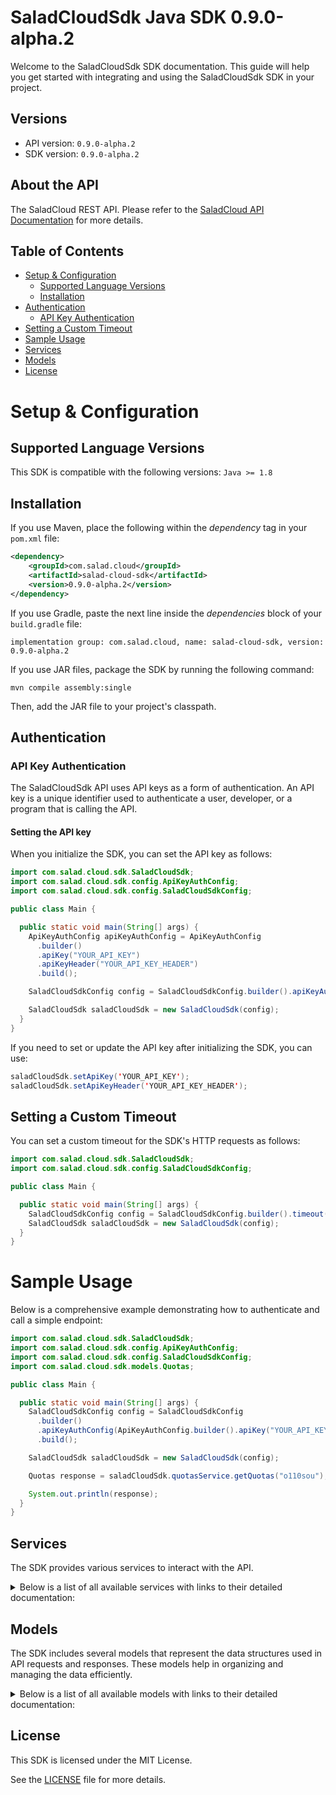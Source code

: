 # SaladCloudSdk Java SDK 0.9.0-alpha.2

Welcome to the SaladCloudSdk SDK documentation. This guide will help you get started with integrating and using the SaladCloudSdk SDK in your project.

## Versions

- API version: `0.9.0-alpha.2`
- SDK version: `0.9.0-alpha.2`

## About the API

The SaladCloud REST API. Please refer to the [SaladCloud API Documentation](https://docs.salad.com/api-reference) for more details.

## Table of Contents

- [Setup & Configuration](#setup--configuration)
  - [Supported Language Versions](#supported-language-versions)
  - [Installation](#installation)
- [Authentication](#authentication)
  - [API Key Authentication](#api-key-authentication)
- [Setting a Custom Timeout](#setting-a-custom-timeout)
- [Sample Usage](#sample-usage)
- [Services](#services)
- [Models](#models)
- [License](#license)

# Setup & Configuration

## Supported Language Versions

This SDK is compatible with the following versions: `Java >= 1.8`

## Installation

If you use Maven, place the following within the _dependency_ tag in your `pom.xml` file:

```XML
<dependency>
    <groupId>com.salad.cloud</groupId>
    <artifactId>salad-cloud-sdk</artifactId>
    <version>0.9.0-alpha.2</version>
</dependency>
```

If you use Gradle, paste the next line inside the _dependencies_ block of your `build.gradle` file:

```Gradle
implementation group: com.salad.cloud, name: salad-cloud-sdk, version: 0.9.0-alpha.2
```

If you use JAR files, package the SDK by running the following command:

```shell
mvn compile assembly:single
```

Then, add the JAR file to your project's classpath.

## Authentication

### API Key Authentication

The SaladCloudSdk API uses API keys as a form of authentication. An API key is a unique identifier used to authenticate a user, developer, or a program that is calling the API.

#### Setting the API key

When you initialize the SDK, you can set the API key as follows:

```java
import com.salad.cloud.sdk.SaladCloudSdk;
import com.salad.cloud.sdk.config.ApiKeyAuthConfig;
import com.salad.cloud.sdk.config.SaladCloudSdkConfig;

public class Main {

  public static void main(String[] args) {
    ApiKeyAuthConfig apiKeyAuthConfig = ApiKeyAuthConfig
      .builder()
      .apiKey("YOUR_API_KEY")
      .apiKeyHeader("YOUR_API_KEY_HEADER")
      .build();

    SaladCloudSdkConfig config = SaladCloudSdkConfig.builder().apiKeyAuthConfig(apiKeyAuthConfig).build();

    SaladCloudSdk saladCloudSdk = new SaladCloudSdk(config);
  }
}

```

If you need to set or update the API key after initializing the SDK, you can use:

```java
saladCloudSdk.setApiKey('YOUR_API_KEY');
saladCloudSdk.setApiKeyHeader('YOUR_API_KEY_HEADER');
```

## Setting a Custom Timeout

You can set a custom timeout for the SDK's HTTP requests as follows:

```java
import com.salad.cloud.sdk.SaladCloudSdk;
import com.salad.cloud.sdk.config.SaladCloudSdkConfig;

public class Main {

  public static void main(String[] args) {
    SaladCloudSdkConfig config = SaladCloudSdkConfig.builder().timeout(10000).build();
    SaladCloudSdk saladCloudSdk = new SaladCloudSdk(config);
  }
}

```

# Sample Usage

Below is a comprehensive example demonstrating how to authenticate and call a simple endpoint:

```java
import com.salad.cloud.sdk.SaladCloudSdk;
import com.salad.cloud.sdk.config.ApiKeyAuthConfig;
import com.salad.cloud.sdk.config.SaladCloudSdkConfig;
import com.salad.cloud.sdk.models.Quotas;

public class Main {

  public static void main(String[] args) {
    SaladCloudSdkConfig config = SaladCloudSdkConfig
      .builder()
      .apiKeyAuthConfig(ApiKeyAuthConfig.builder().apiKey("YOUR_API_KEY").build())
      .build();

    SaladCloudSdk saladCloudSdk = new SaladCloudSdk(config);

    Quotas response = saladCloudSdk.quotasService.getQuotas("o110sou");

    System.out.println(response);
  }
}

```

## Services

The SDK provides various services to interact with the API.

<details> 
<summary>Below is a list of all available services with links to their detailed documentation:</summary>

| Name                                                                             |
| :------------------------------------------------------------------------------- |
| [ContainerGroupsService](documentation/services/ContainerGroupsService.md)       |
| [WorkloadErrorsService](documentation/services/WorkloadErrorsService.md)         |
| [QueuesService](documentation/services/QueuesService.md)                         |
| [QuotasService](documentation/services/QuotasService.md)                         |
| [InferenceEndpointsService](documentation/services/InferenceEndpointsService.md) |
| [OrganizationDataService](documentation/services/OrganizationDataService.md)     |
| [WebhookSecretKeyService](documentation/services/WebhookSecretKeyService.md)     |

</details>

## Models

The SDK includes several models that represent the data structures used in API requests and responses. These models help in organizing and managing the data efficiently.

<details> 
<summary>Below is a list of all available models with links to their detailed documentation:</summary>

| Name                                                                                             | Description                                                              |
| :----------------------------------------------------------------------------------------------- | :----------------------------------------------------------------------- |
| [ContainerGroupList](documentation/models/ContainerGroupList.md)                                 | Represents a list of container groups                                    |
| [CreateContainerGroup](documentation/models/CreateContainerGroup.md)                             | Represents a request to create a container group                         |
| [ContainerGroup](documentation/models/ContainerGroup.md)                                         | Represents a container group                                             |
| [UpdateContainerGroup](documentation/models/UpdateContainerGroup.md)                             | Represents a request to update a container group                         |
| [ContainerGroupInstances](documentation/models/ContainerGroupInstances.md)                       | Represents a list of container group instances                           |
| [ContainerGroupInstance](documentation/models/ContainerGroupInstance.md)                         | Represents the details of a single container group instance              |
| [WorkloadErrorList](documentation/models/WorkloadErrorList.md)                                   | Represents a list of workload errors                                     |
| [QueueList](documentation/models/QueueList.md)                                                   | Represents a list of queues                                              |
| [CreateQueue](documentation/models/CreateQueue.md)                                               | Represents a request to create a new queue.                              |
| [Queue](documentation/models/Queue.md)                                                           | Represents a queue.                                                      |
| [UpdateQueue](documentation/models/UpdateQueue.md)                                               | Represents a request to update an existing queue.                        |
| [QueueJobList](documentation/models/QueueJobList.md)                                             | Represents a list of queue jobs                                          |
| [CreateQueueJob](documentation/models/CreateQueueJob.md)                                         | Represents a request to create a queue job                               |
| [QueueJob](documentation/models/QueueJob.md)                                                     | Represents a queue job                                                   |
| [Quotas](documentation/models/Quotas.md)                                                         | Represents the organization quotas                                       |
| [InferenceEndpointsList](documentation/models/InferenceEndpointsList.md)                         | Represents a list of inference endpoints                                 |
| [InferenceEndpoint](documentation/models/InferenceEndpoint.md)                                   | Represents an inference endpoint                                         |
| [InferenceEndpointJobList](documentation/models/InferenceEndpointJobList.md)                     | Represents a list of inference endpoint jobs                             |
| [CreateInferenceEndpointJob](documentation/models/CreateInferenceEndpointJob.md)                 | Represents a request to create a inference endpoint job                  |
| [InferenceEndpointJob](documentation/models/InferenceEndpointJob.md)                             | Represents a inference endpoint job                                      |
| [GpuClassesList](documentation/models/GpuClassesList.md)                                         | Represents a list of GPU classes                                         |
| [WebhookSecretKey](documentation/models/WebhookSecretKey.md)                                     | Represents a webhook secret key                                          |
| [Container](documentation/models/Container.md)                                                   | Represents a container                                                   |
| [ContainerRestartPolicy](documentation/models/ContainerRestartPolicy.md)                         |                                                                          |
| [ContainerGroupState](documentation/models/ContainerGroupState.md)                               | Represents a container group state                                       |
| [CountryCode](documentation/models/CountryCode.md)                                               |                                                                          |
| [ContainerGroupNetworking](documentation/models/ContainerGroupNetworking.md)                     | Represents container group networking parameters                         |
| [ContainerGroupLivenessProbe](documentation/models/ContainerGroupLivenessProbe.md)               | Represents the container group liveness probe                            |
| [ContainerGroupReadinessProbe](documentation/models/ContainerGroupReadinessProbe.md)             | Represents the container group readiness probe                           |
| [ContainerGroupStartupProbe](documentation/models/ContainerGroupStartupProbe.md)                 | Represents the container group startup probe                             |
| [ContainerGroupQueueConnection](documentation/models/ContainerGroupQueueConnection.md)           | Represents container group queue connection                              |
| [QueueAutoscaler](documentation/models/QueueAutoscaler.md)                                       | Represents the autoscaling rules for a queue                             |
| [ContainerResourceRequirements](documentation/models/ContainerResourceRequirements.md)           | Represents a container resource requirements                             |
| [ContainerGroupPriority](documentation/models/ContainerGroupPriority.md)                         |                                                                          |
| [ContainerGroupStatus](documentation/models/ContainerGroupStatus.md)                             |                                                                          |
| [ContainerGroupInstanceStatusCount](documentation/models/ContainerGroupInstanceStatusCount.md)   | Represents a container group instance status count                       |
| [ContainerNetworkingProtocol](documentation/models/ContainerNetworkingProtocol.md)               |                                                                          |
| [ContainerGroupProbeTcp](documentation/models/ContainerGroupProbeTcp.md)                         |                                                                          |
| [ContainerGroupProbeHttp](documentation/models/ContainerGroupProbeHttp.md)                       |                                                                          |
| [ContainerGroupProbeGrpc](documentation/models/ContainerGroupProbeGrpc.md)                       |                                                                          |
| [ContainerGroupProbeExec](documentation/models/ContainerGroupProbeExec.md)                       |                                                                          |
| [ContainerProbeHttpScheme](documentation/models/ContainerProbeHttpScheme.md)                     |                                                                          |
| [ContainerGroupProbeHttpHeaders2](documentation/models/ContainerGroupProbeHttpHeaders2.md)       |                                                                          |
| [CreateContainer](documentation/models/CreateContainer.md)                                       | Represents a container                                                   |
| [CreateContainerGroupNetworking](documentation/models/CreateContainerGroupNetworking.md)         | Represents container group networking parameters                         |
| [UpdateContainer](documentation/models/UpdateContainer.md)                                       | Represents an update container object                                    |
| [UpdateContainerGroupNetworking](documentation/models/UpdateContainerGroupNetworking.md)         | Represents update container group networking parameters                  |
| [WorkloadError](documentation/models/WorkloadError.md)                                           | Represents a workload error                                              |
| [QueueJobEvent](documentation/models/QueueJobEvent.md)                                           | Represents an event for queue job                                        |
| [ContainerGroupsQuotas](documentation/models/ContainerGroupsQuotas.md)                           |                                                                          |
| [RecipesQuotas](documentation/models/RecipesQuotas.md)                                           |                                                                          |
| [InferenceEndpointJobEvent](documentation/models/InferenceEndpointJobEvent.md)                   | Represents an event for inference endpoint job                           |
| [GpuClass](documentation/models/GpuClass.md)                                                     | Represents a GPU Class                                                   |
| [GpuClassPrice](documentation/models/GpuClassPrice.md)                                           | Represents the price of a GPU class for a given container group priority |
| [ListQueueJobsParameters](documentation/models/ListQueueJobsParameters.md)                       |                                                                          |
| [ListInferenceEndpointsParameters](documentation/models/ListInferenceEndpointsParameters.md)     |                                                                          |
| [GetInferenceEndpointJobsParameters](documentation/models/GetInferenceEndpointJobsParameters.md) |                                                                          |

</details>

## License

This SDK is licensed under the MIT License.

See the [LICENSE](LICENSE) file for more details.
